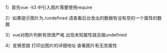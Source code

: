 1）首先vue -li3 中引入图片需要使用require

2）如果提示图片为./undefined  请查看后台发出的数据有没有空的一个属性的数据

3）vue对图片判断有效很严格  出现未知属性就会报undefined

4）变换思路 打印出图片的详细地址 查看图片有无空属性

